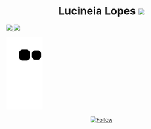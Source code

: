  <div align="center">
 <h1> Lucineia Lopes <img src="https://i0.wp.com/techjambo.com.br/wp-content/uploads/2022/09/Flor-desenho-9-722x1024.png?ssl=1" width="40"></h1>
  </div>
  <div align="left">
  
<div> 
  <a href = "mailto:oliveira.lucilopes@gmail.com"><img src="https://img.shields.io/badge/-Gmail-%23333?style=for-the-badge&logo=gmail&logoColor=white" target="_blank">
  </a>
  <a href="https://www.linkedin.com/in/lucineia-muniz-b7283221b/" target="_blank"><img src="https://img.shields.io/badge/-LinkedIn-%230077B5?style=for-the-badge&logo=linkedin&logoColor=white" target="_blank">
  </a> 
</div>

![snake gif](https://github.com/LuciLopes/LuciLopes/blob/output/github-contribution-grid-snake.svg)

<p align="center">
    <div align="center">
        <a href="https://github.com/LuciLopes?tab=followers">
            <img align="center" alt="Follow" src="https://img.shields.io/github/followers/LuciLopes?style=flat-square&amp;logo=github&amp;label=Followers&amp;color=c8a2c8">
        </a>
    </div>
</p>
